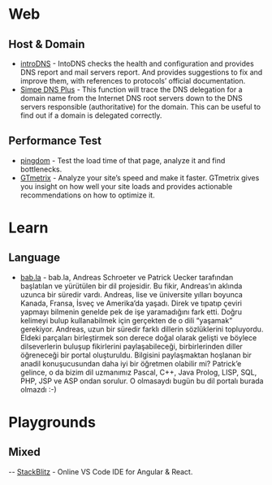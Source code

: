 # Web
## Host & Domain
- [introDNS](https://intodns.com/) - IntoDNS checks the health and configuration and provides DNS report and mail servers report.
And provides suggestions to fix and improve them, with references to protocols’ official documentation.
- [Simpe DNS Plus](http://simpledns.com) - This function will trace the DNS delegation for a domain name from the Internet DNS root servers down to the DNS servers responsible (authoritative) for the domain. This can be useful to find out if a domain is delegated correctly.

## Performance Test
- [pingdom](https://tools.pingdom.com/) - Test the load time of that page, analyze it and find bottlenecks.
- [GTmetrix](https://gtmetrix.com/) - Analyze your site’s speed and make it faster. GTmetrix gives you insight on how well your site loads and provides actionable recommendations on how to optimize it.

# Learn
## Language
- [bab.la](http://bab.la/) - bab.la, Andreas Schroeter ve Patrick Uecker tarafından başlatılan ve yürütülen bir dil projesidir. Bu fikir, Andreas’ın aklında uzunca bir süredir vardı. Andreas, lise ve üniversite yılları boyunca Kanada, Fransa, İsveç ve Amerika’da yaşadı. Direk ve tıpatıp çeviri yapmayı bilmenin genelde pek de işe yaramadığını fark etti. Doğru kelimeyi bulup kullanabilmek için gerçekten de o dili “yaşamak” gerekiyor. Andreas, uzun bir süredir farklı dillerin sözlüklerini topluyordu. Eldeki parçaları birleştirmek son derece doğal olarak gelişti ve böylece dilseverlerin buluşup fikirlerini paylaşabileceği, birbirlerinden diller öğreneceği bir portal oluşturuldu. Bilgisini paylaşmaktan hoşlanan bir anadil konuşucusundan daha iyi bir öğretmen olabilir mi? Patrick’e gelince, o da bizim dil uzmanımız Pascal, C++, Java Prolog, LISP, SQL, PHP, JSP ve ASP ondan sorulur. O olmasaydı bugün bu dil portalı burada olmazdı :-)

# Playgrounds
## Mixed
-- [StackBlitz](https://stackblitz.com/) - Online VS Code IDE for Angular & React.
